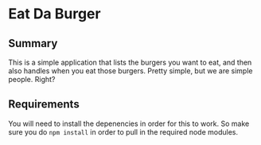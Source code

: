 # Eat Da Burger

## Summary

This is a simple application that lists the burgers you want to eat, and then also handles when you eat those burgers.  Pretty simple, but we are simple people. Right? 

## Requirements

You will need to install the depenencies in order for this to work. So make sure you do `npm install` in order to pull in the required node modules. 